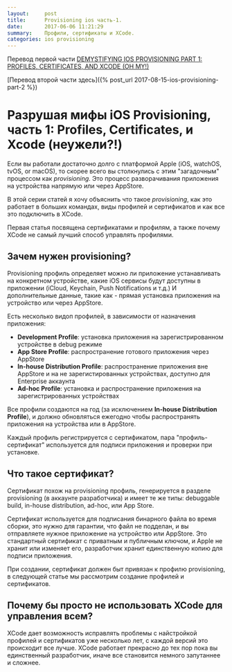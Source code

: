 ```yaml
---
layout:     post
title:      Provisioning ios часть-1.
date:       2017-06-06 11:21:29
summary:    Профили, сертификаты и XCode.
categories: ios provisioning
---
```


Перевод первой части [DEMYSTIFYING IOS PROVISIONING PART 1: PROFILES, CERTIFICATES, AND XCODE (OH MY!)](http://martiancraft.com/blog/2017/05/demystifying-ios-provisioning-part1)

[Перевод второй части здесь]({% post_url 2017-08-15-ios-provisioning-part-2 %})

Разрушая мифы iOS Provisioning, часть 1: Profiles, Certificates, и Xcode (неужели?!)
==================

Если вы работали достаточно долго с платформой Apple (iOS, watchOS, tvOS, or macOS), то скорее всего вы
столкнулись с этим "загадочным" процессом как *provisioning*. Это процесс разворачивания приложения на устройства напрямую или через AppStore.

В этой серии статей я хочу объяснить что такое *provisioning*, как это работает в больших командах, виды профилей и сертификатов и как все это подключить в XCode.

Первая статья посвящена сертификатами и профилям, а также почему XCode не самый лучший способ управлять профилями. 

## Зачем нужен provisioning?
Provisioning профиль определяет можно ли приложение устанавливать на конкретном устройстве, какие iOS сервисы будут доступны в приложении (iCloud, Keychain, Push Notifications и т.д.) И дополнительные данные, такие как - прямая установка приложения на устройство или через AppStore.

Есть несколько видоп профилей, в зависимости от назначения приложения:

* **Development Profile**: установка приложения на зарегистрированном устройстве в debug режиме
* **App Store Profile**: распространение готового приложения через AppStore
* **In-house Distribution Profile**: распространение приложения вне AppStore и на не зарегистированных устройствах, доступно для Enterprise аккаунта
* **Ad-hoc Profile**: установка и распространение приложения на зарегистрированных устройствах

Все профили создаются на год (за исключением **In-house Distribution Profile**), и должно обновляться ежегодно чтобы распространять приложения на устройства или в AppStore.

Каждый профиль регистрируется с сертификатом, пара "профиль-сертификат" используется для подписи приложения и проверки при установке.

## Что такое сертификат?
Сертификат похож на provisioning профиль, генерируется в разделе provisioning (в аккаунте разработчика) и имеет те же типы: debuggable build, in-house distribution, ad-hoc, или App Store.

Сертификат используется для подписания бинарного файла во время сборки, это нужно для гарантии, что файл не подделан, и вы отправляете нужное приложение на устройство или AppStore. Это стандартный сертификат с приватным и публичным ключом, и Apple не хранит или изменяет его, разработчик хранит единственную копию для подписи приложения.

При создании, сертификат должен быт привязан к профилю provisioning, в следующей статье мы рассмотрим создание профилей и сертификатов.

## Почему бы просто не использовать XCode для управления всем?
XCode дает возможность исправлять проблемы с найстройкой профилей и сертификатов уже несколько лет, с каждой версий это происходит все лучше. XCode работает прекрасно до тех пор пока вы единственный разработчик, иначе все становится немного запутаннее и сложнее.





